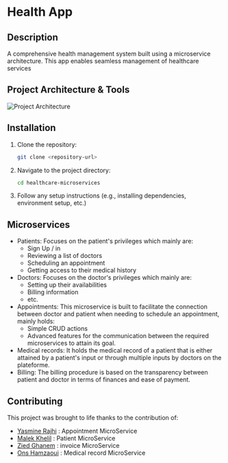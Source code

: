# Health App

## Description
A comprehensive health management system built using a microservice architecture. This app enables seamless management of healthcare services

## Project Architecture & Tools
![Project Architecture](https://drive.google.com/uc?export=view&id=1sWI50G4oUa8chEkfhvzJcretGLrstsEO)

## Installation
1. Clone the repository:
    ```bash
    git clone <repository-url>
    ```
2. Navigate to the project directory:
    ```bash
    cd healthcare-microservices
    ```
3. Follow any setup instructions (e.g., installing dependencies, environment setup, etc.)

## Microservices
- Patients:
  Focuses on the patient's privileges which mainly are:
    - Sign Up / in
    - Reviewing a list of doctors
    - Scheduling an appointment
    - Getting access to their medical history
- Doctors:
  Focuses on the doctor's privileges which mainly are:
    - Setting up their availabilities
    - Billing information
    - etc.
- Appointments:
  This microservice is built to facilitate the connection between doctor and patient when needing to schedule an appointment, mainly holds:
  - Simple CRUD actions
  - Advanced features for the communication between the required microservices to attain its goal.
- Medical records:
  It holds the medical record of a patient that is either attained by a patient's input or through multiple inputs by doctors on the plateforme.
- Billing:
  The billing procedure is based on the transparency between patient and doctor in terms of finances and ease of payment.

## Contributing
This project was brought to life thanks to the contribution of:
- [Yasmine Rajhi](https://github.com/yasmineRajhi) : Appointment MicroService
- [Malek Khelil](https://github.com/mkh-dev) : Patient MicroService
- [Zied Ghanem](https://github.com/zied-gh) : invoice MicroService
- [Ons Hamzaoui](https://github.com/onshamzaoui) : Medical record MicroService
  
